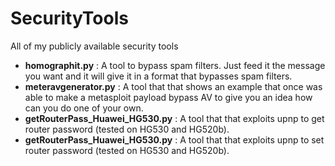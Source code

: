 # SecurityTools
All of my publicly available security tools
* **homographit.py** : A tool to bypass spam filters. Just feed it the message you want and it will give it in a format that bypasses spam filters. 
* **meteravgenerator.py** : A tool that that shows an example that once was able to make a metasploit payload bypass AV to give you an idea how can you do one of your own.
* **getRouterPass_Huawei_HG530.py** : A tool that that exploits upnp to get router password (tested on HG530 and HG520b).
* **getRouterPass_Huawei_HG530.py** : A tool that that exploits upnp to set router password (tested on HG530 and HG520b).